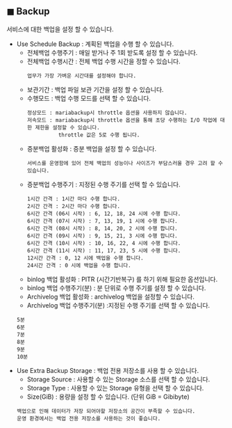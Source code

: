 ## &#9724; Backup
서비스에 대한 백업을 설정 할 수 있습니다.

+ Use Schedule Backup : 계획된 백업을 수행 할 수 있습니다.
  - 전체백업 수행주기 : 매일 받거나 주 1회 받도록 설정 할 수 있습니다.
  - 전체백업 수행시간 : 전체 백업 수행 시간을 정할 수 있습니다.
    ```
    업무가 가장 가벼운 시간대를 설정해야 합니다.
    ```
  - 보관기간 : 백업 파일 보관 기간을 설정 할 수 있습니다.
  - 수행모드 : 백업 수행 모드를 선택 할 수 있습니다.
    ```
    정상모드 : mariabackup시 throttle 옵션을 사용하지 않습니다.
    저속모드 : mariabackup시 throttle 옵션을 통해 초당 수행하는 I/O 작업에 대한 제한을 설정할 수 있습니다. 
              throttle 값은 5로 수행 됩니다.
    ```
  - 증분백업 활성화 : 증분 백업을 설정 할 수 있습니다.
    ```
    서비스를 운영함에 있어 전체 백업의 성능이나 사이즈가 부담스러울 경우 고려 할 수 있습니다.
    ```
  - 증분백업 수행주기 : 지정된 수행 주기를 선택 할 수 있습니다.
    ```
    1시간 간격 : 1시간 마다 수행 합니다.
    2시간 간격 : 2시간 마다 수행 합니다.
    6시간 간격 (06시 시작) : 6, 12, 18, 24 시에 수행 합니다.
    6시간 간격 (07시 시작) : 7, 13, 19, 1 시에 수행 합니다.
    6시간 간격 (08시 시작) : 8, 14, 20, 2 시에 수행 합니다.
    6시간 간격 (09시 시작) : 9, 15, 21, 3 시에 수행 합니다.
    6시간 간격 (10시 시작) : 10, 16, 22, 4 시에 수행 합니다.
    6시간 간격 (11시 시작) : 11, 17, 23, 5 시에 수행 합니다.
    12시간 간격 : 0, 12 시에 백업을 수행 합니다.
    24시간 간격 : 0 시에 백업을 수행 합니다.
    ```
  - binlog 백업 활성화 : PITR (시간기반복구) 를 하기 위해 필요한 옵션입니다.
  - binlog 백업 수행주기(분) : 분 단위로 수행 주기를 설정 할 수 있습니다.
  - Archivelog 백업 활성화 : archivelog 백업을 설정할 수 있습니다.
  - Archivelog 백업 수행주기(분) :지정된 수행 주기를 선택 할 수 있습니다.
  ```
  5분
  6분
  7분
  8분
  9분
  10분
  ```
+ Use Extra Backup Storage : 백업 전용 저장소를 사용 할 수 있습니다.
  - Storage Source : 사용할 수 있는 Storage 소스를 선택 할 수 있습니다.
  - Storage Type : 사용할 수 있는 Storage 유형을 선택 할 수 있습니다.
  - Size(GiB) : 용량을 설정 할 수 있습니다. (단위 GiB = Gibibyte)
  ```
  백업으로 인해 데이터가 저장 되어야할 저장소의 공간이 부족할 수 있습니다.
  운영 환경에서는 백업 전용 저장소를 사용하는 것이 좋습니다.
  ```
